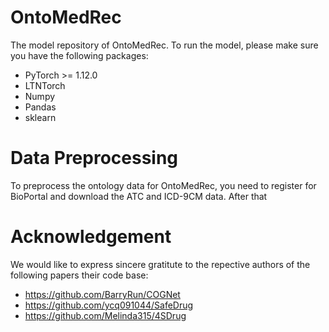 # OntoMedRec
The model repository of OntoMedRec. To run the model, please make sure you have the following packages:

* PyTorch >= 1.12.0
* LTNTorch
* Numpy
* Pandas
* sklearn

# Data Preprocessing
To preprocess the ontology data for OntoMedRec, you need to register for BioPortal and download the ATC and ICD-9CM data. After that

# Acknowledgement
We would like to express sincere gratitute to the repective authors of the following papers their code base:

* https://github.com/BarryRun/COGNet
* https://github.com/ycq091044/SafeDrug
* https://github.com/Melinda315/4SDrug
